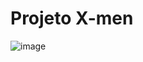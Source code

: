 # Projeto X-men

![image](https://github.com/Sthefanyso/projeto-x-men/assets/102776084/7ffeccca-f950-4f5c-8d63-ff7033d9a231)

